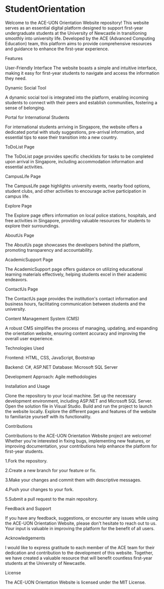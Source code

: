 # StudentOrientation

Welcome to the ACE-UON Orientation Website repository! This website serves as an essential digital platform designed to support first-year undergraduate students at the University of Newcastle in transitioning smoothly into university life. Developed by the ACE (Advanced Computing Education) team, this platform aims to provide comprehensive resources and guidance to enhance the first-year experience.

Features

User-Friendly Interface The website boasts a simple and intuitive interface, making it easy for first-year students to navigate and access the information they need.


Dynamic Social Tool

A dynamic social tool is integrated into the platform, enabling incoming students to connect with their peers and establish communities, fostering a sense of belonging.


Portal for International Students 

For international students arriving in Singapore, the website offers a dedicated portal with study suggestions, pre-arrival information, and essential tips to ease their transition into a new country.


ToDoList Page

The ToDoList page provides specific checklists for tasks to be completed upon arrival in Singapore, including accommodation information and essential activities.


CampusLife Page

The CampusLife page highlights university events, nearby food options, student clubs, and other activities to encourage active participation in campus life.


Explore Page 

The Explore page offers information on local police stations, hospitals, and free activities in Singapore, providing valuable resources for students to explore their surroundings.


AboutUs Page

The AboutUs page showcases the developers behind the platform, promoting transparency and accountability.


AcademicSupport Page

The AcademicSupport page offers guidance on utilizing educational learning materials effectively, helping students excel in their academic endeavors.


ContactUs Page

The ContactUs page provides the institution's contact information and business hours, facilitating communication between students and the university. 


Content Management System (CMS)

A robust CMS simplifies the process of managing, updating, and expanding the orientation website, ensuring content accuracy and improving the overall user experience. 


Technologies Used

Frontend: HTML, CSS, JavaScript, Bootstrap 

Backend: C#, ASP.NET Database: Microsoft SQL Server

Development Approach: Agile methodologies 


Installation and Usage 

Clone the repository to your local machine. Set up the necessary development environment, including ASP.NET and Microsoft SQL Server. Open the solution file in Visual Studio. Build and run the project to launch the website locally. Explore the different pages and features of the website to familiarize yourself with its functionality. 


Contributions

Contributions to the ACE-UON Orientation Website project are welcome! Whether you're interested in fixing bugs, implementing new features, or improving documentation, your contributions help enhance the platform for first-year students.

1.Fork the repository. 

2.Create a new branch for your feature or fix. 

3.Make your changes and commit them with descriptive messages.

4.Push your changes to your fork. 

5.Submit a pull request to the main repository. 


Feedback and Support

If you have any feedback, suggestions, or encounter any issues while using the ACE-UON Orientation Website, please don't hesitate to reach out to us. Your input is valuable in improving the platform for the benefit of all users.


Acknowledgements

I would like to express gratitude to each member of the ACE team for their dedication and contribution to the development of this website. Together, we have created a valuable resource that will benefit countless first-year students at the University of Newcastle.


License

The ACE-UON Orientation Website is licensed under the MIT License.
